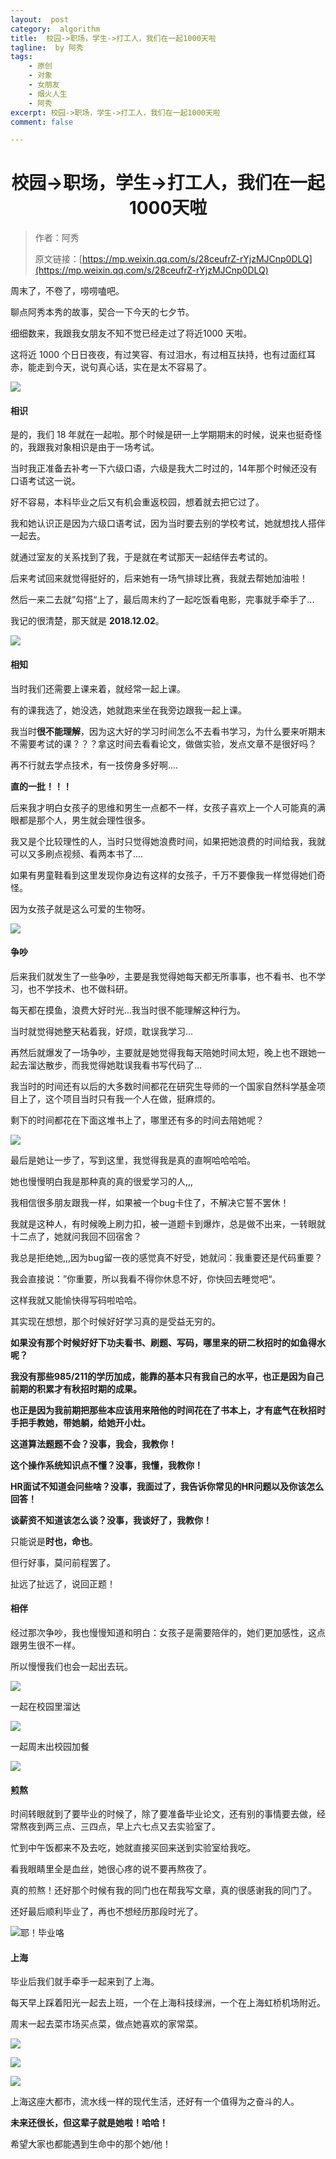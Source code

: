 ```yaml
---
layout:  post
category:  algorithm
title:  校园->职场，学生->打工人，我们在一起1000天啦
tagline:  by 阿秀
tags:
    - 原创
    - 对象
    - 女朋友
    - 烟火人生
    - 阿秀
excerpt: 校园->职场，学生->打工人，我们在一起1000天啦
comment: false

---
```



<h1 align="center">校园->职场，学生->打工人，我们在一起1000天啦</h1>

> 作者：阿秀
>
> 原文链接：[https://mp.weixin.qq.com/s/28ceufrZ-rYjzMJCnp0DLQ](https://mp.weixin.qq.com/s/28ceufrZ-rYjzMJCnp0DLQ)


周末了，不卷了，唠唠嗑吧。

聊点阿秀本秀的故事，契合一下今天的七夕节。

细细数来，我跟我女朋友不知不觉已经走过了将近1000 天啦。

这将近 1000 个日日夜夜，有过笑容、有过泪水，有过相互扶持，也有过面红耳赤，能走到今天，说句真心话，实在是太不容易了。

![](http://oss.interviewguide.cn/img/202205212314467.png)

#### 相识

是的，我们 18 年就在一起啦。那个时候是研一上学期期末的时候，说来也挺奇怪的，我跟我对象相识是由于一场考试。

当时我正准备去补考一下六级口语，六级是我大二时过的，14年那个时候还没有口语考试这一说。

好不容易，本科毕业之后又有机会重返校园，想着就去把它过了。

我和她认识正是因为六级口语考试，因为当时要去别的学校考试，她就想找人搭伴一起去。

就通过室友的关系找到了我，于是就在考试那天一起结伴去考试的。

后来考试回来就觉得挺好的，后来她有一场气排球比赛，我就去帮她加油啦！

然后一来二去就”勾搭“上了，最后周末约了一起吃饭看电影，完事就手牵手了...

我记的很清楚，那天就是 **2018.12.02**。

![](http://oss.interviewguide.cn/img/202205212314320.jpeg)



#### 相知

当时我们还需要上课来着，就经常一起上课。

有的课我选了，她没选，她就跑来坐在我旁边跟我一起上课。

我当时**很不能理解**，因为这大好的学习时间怎么不去看书学习，为什么要来听期末不需要考试的课？？？拿这时间去看看论文，做做实验，发点文章不是很好吗？

再不行就去学点技术，有一技傍身多好啊....

**直的一批！！！**

后来我才明白女孩子的思维和男生一点都不一样，女孩子喜欢上一个人可能真的满眼都是那个人，男生就会理性很多。

我又是个比较理性的人，当时只觉得她浪费时间，如果把她浪费的时间给我，我就可以又多刷点视频、看两本书了....

如果有男童鞋看到这里发现你身边有这样的女孩子，千万不要像我一样觉得她们奇怪。

因为女孩子就是这么可爱的生物呀。

![](http://oss.interviewguide.cn/img/202205212315874.png)

#### 争吵

后来我们就发生了一些争吵，主要是我觉得她每天都无所事事，也不看书、也不学习，也不学技术、也不做科研。

每天都在摸鱼，浪费大好时光...我当时很不能理解这种行为。

当时就觉得她整天粘着我，好烦，耽误我学习...

再然后就爆发了一场争吵，主要就是她觉得我每天陪她时间太短，晚上也不跟她一起去溜达散步，而我觉得她耽误我看书写代码了...

我当时的时间还有以后的大多数时间都花在研究生导师的一个国家自然科学基金项目上了，这个项目当时只有我一个人在做，挺麻烦的。

剩下的时间都花在下面这堆书上了，哪里还有多的时间去陪她呢？

![](http://oss.interviewguide.cn/img/202205212315943.jpeg)

最后是她让一步了，写到这里，我觉得我是真的直啊哈哈哈哈。

她也慢慢明白我是那种真的真的很爱学习的人,,,

我相信很多朋友跟我一样，如果被一个bug卡住了，不解决它誓不罢休！

我就是这种人，有时候晚上刷力扣，被一道题卡到爆炸，总是做不出来，一转眼就十二点了，她就问我回不回宿舍？

我总是拒绝她,,,因为bug留一夜的感觉真不好受，她就问：我重要还是代码重要？

我会直接说：”你重要，所以我看不得你休息不好，你快回去睡觉吧“。

这样我就又能愉快得写码啦哈哈。

其实现在想想，那个时候好好学习真的是受益无穷的。

**如果没有那个时候好好下功夫看书、刷题、写码，哪里来的研二秋招时的如鱼得水呢？**

**我没有那些985/211的学历加成，能靠的基本只有我自己的水平，也正是因为自己前期的积累才有秋招时期的成果。**

**也正是因为我前期把那些本应该用来陪他的时间花在了书本上，才有底气在秋招时手把手教她，带她躺，给她开小灶。**

**这道算法题题不会？没事，我会，我教你！**

**这个操作系统知识点不懂？没事，我懂，我教你！**

**HR面试不知道会问些啥？没事，我面过了，我告诉你常见的HR问题以及你该怎么回答！**

**谈薪资不知道该怎么谈？没事，我谈好了，我教你！**

只能说是**时也，命也**。

但行好事，莫问前程罢了。

扯远了扯远了，说回正题！

#### 相伴

经过那次争吵，我也慢慢知道和明白：女孩子是需要陪伴的，她们更加感性，这点跟男生很不一样。

所以慢慢我们也会一起出去玩。

![](http://oss.interviewguide.cn/img/202205212315120.jpeg)

一起在校园里溜达

![](http://oss.interviewguide.cn/img/202205212315863.jpeg)

一起周末出校园加餐

![](http://oss.interviewguide.cn/img/202205212315699.png)

#### 煎熬

时间转眼就到了要毕业的时候了，除了要准备毕业论文，还有别的事情要去做，经常熬夜到两三点、三四点，早上六七点又去实验室了。

忙到中午饭都来不及去吃，她就直接买回来送到实验室给我吃。

看我眼睛里全是血丝，她很心疼的说不要再熬夜了。

真的煎熬！还好那个时候有我的同门也在帮我写文章，真的很感谢我的同门了。

还好最后顺利毕业了，再也不想经历那段时光了。

![耶！毕业咯](http://oss.interviewguide.cn/img/202205212315023.jpeg)

#### 上海

毕业后我们就手牵手一起来到了上海。

每天早上踩着阳光一起去上班，一个在上海科技绿洲，一个在上海虹桥机场附近。

周末一起去菜市场买点菜，做点她喜欢的家常菜。

![](http://oss.interviewguide.cn/img/202205212315152.jpeg)



![](http://oss.interviewguide.cn/img/202205212316645.jpeg)

![](http://oss.interviewguide.cn/img/202205212316930.jpeg)



上海这座大都市，流水线一样的现代生活，还好有一个值得为之奋斗的人。

**未来还很长，但这辈子就是她啦！哈哈！**

希望大家也都能遇到生命中的那个她/他！

